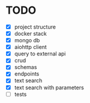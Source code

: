 # TODO

- [x] project structure
- [x] docker stack
- [x] mongo db
- [x] aiohttp client
- [x] query to external api
- [x] crud
- [x] schemas
- [x] endpoints
- [x] text search
- [x] text search with parameters
- [ ] tests
